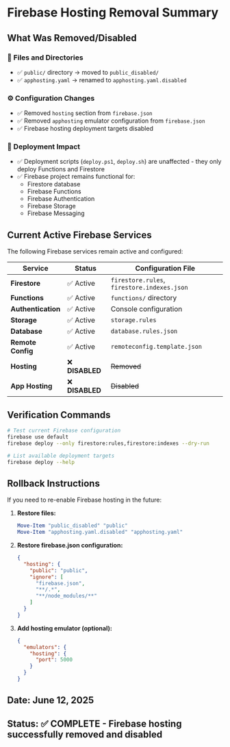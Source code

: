 # Firebase Hosting Removal Summary

## What Was Removed/Disabled

### 📁 Files and Directories
- ✅ `public/` directory → moved to `public_disabled/`
- ✅ `apphosting.yaml` → renamed to `apphosting.yaml.disabled`

### ⚙️ Configuration Changes
- ✅ Removed `hosting` section from `firebase.json`
- ✅ Removed `apphosting` emulator configuration from `firebase.json`
- ✅ Firebase hosting deployment targets disabled

### 🚀 Deployment Impact
- ✅ Deployment scripts (`deploy.ps1`, `deploy.sh`) are unaffected - they only deploy Functions and Firestore
- ✅ Firebase project remains functional for:
  - Firestore database
  - Firebase Functions  
  - Firebase Authentication
  - Firebase Storage
  - Firebase Messaging

## Current Active Firebase Services

The following Firebase services remain active and configured:

| Service | Status | Configuration File |
|---------|--------|-------------------|
| **Firestore** | ✅ Active | `firestore.rules`, `firestore.indexes.json` |
| **Functions** | ✅ Active | `functions/` directory |
| **Authentication** | ✅ Active | Console configuration |
| **Storage** | ✅ Active | `storage.rules` |
| **Database** | ✅ Active | `database.rules.json` |
| **Remote Config** | ✅ Active | `remoteconfig.template.json` |
| **Hosting** | ❌ **DISABLED** | ~~Removed~~ |
| **App Hosting** | ❌ **DISABLED** | ~~Disabled~~ |

## Verification Commands

```bash
# Test current Firebase configuration
firebase use default
firebase deploy --only firestore:rules,firestore:indexes --dry-run

# List available deployment targets
firebase deploy --help
```

## Rollback Instructions

If you need to re-enable Firebase hosting in the future:

1. **Restore files:**
   ```powershell
   Move-Item "public_disabled" "public"
   Move-Item "apphosting.yaml.disabled" "apphosting.yaml"
   ```

2. **Restore firebase.json configuration:**
   ```json
   {
     "hosting": {
       "public": "public",
       "ignore": [
         "firebase.json",
         "**/.*", 
         "**/node_modules/**"
       ]
     }
   }
   ```

3. **Add hosting emulator (optional):**
   ```json
   {
     "emulators": {
       "hosting": {
         "port": 5000
       }
     }
   }
   ```

## Date: June 12, 2025
## Status: ✅ COMPLETE - Firebase hosting successfully removed and disabled
